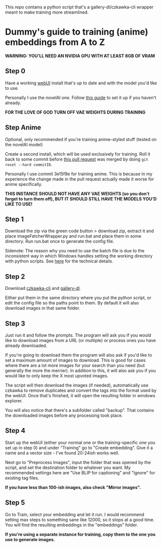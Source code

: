 This repo contains a python script that's a gallery-dl/czkawka-cli wrapper meant to make training more streamlined.
# Dummy's guide to training (anime) embeddings from A to Z

**WARNING: YOU'LL NEED AN NVIDIA GPU WITH AT LEAST 8GB OF VRAM**

Step 0
------ 
Have a working [webUI](https://github.com/AUTOMATIC1111/stable-diffusion-webui) install that's up to date and with the model you'd like to use.

Personally I use the novelAI one. Follow [this guide](https://rentry.co/nai-speedrun) to set it up if you haven't already.

**FOR THE LOVE OF GOD TURN OFF VAE WEIGHTS DURING TRAINING**

Step Anime
------
Optional, only recommended if you're training anime-styled stuff (tested on the novelAI model)

Create a second install, which will be used exclusively for training. Roll it back to some commit before [this pull request](https://github.com/AUTOMATIC1111/stable-diffusion-webui/pull/4886) was merged by doing `git reset --hard commitID`. 

Personally I use commit 3e15f8e for training anime. This is because in my experience the change made in the pull request actually made it worse for anime specifically.

**THIS INSTANCE SHOULD NOT HAVE ANY VAE WEIGHTS (so you don't forget to turn them off), BUT IT SHOULD STILL HAVE THE MODELS YOU'D LIKE TO USE!**



Step 1
------
Download the zip via the green code button > download zip, extract it and place imageFetcherWrapper.py and run.bat and place them in some directory. Run run.bat once to generate the config file.

Sidenote: The reason why you need to use the batch file is due to the inconsistent way in which Windows handles setting the working directory with python scripts. See [here](https://bugs.python.org/issue26866) for the technical details.


Step 2
------
Download [czkawka-cli](https://github.com/qarmin/czkawka/releases/latest) and [gallery-dl](https://github.com/mikf/gallery-dl/releases/latest).

Either put them in the same directory where you put the python script, or edit the config file so the paths point to them. By default it will also download images in that same folder.




Step 3
------ 
Just run it and follow the prompts. The program will ask you if you would like to download images from a URL (or multiple) or process ones you have already downloaded.

If you're going to download them the program will also ask if you'd like to set a maximum amount of images to download. This is good for cases where there are a lot more images for your search than you need (but generally the more the merrier). In addition to this, it will also ask you if you would like to only keep the X most upvoted images.

The script will then download the images (if needed), automatically use czkawka to remove duplicates and convert the tags into the format used by the webUI. Once that's finished, it will open the resulting folder in windows explorer. 

You will also notice that there's a subfolder called "backup". That contains the downloaded images before any processing took place.




Step 4
------
Start up the webUI (either your normal one or the training-specific one you set up in step 0) and under "Training" go to "Create embedding". Give it a name and a vector size - I've found 20-24ish works well. 

Next go to "Preprocess Images", input the folder that was opened by the script, and set the destination folder to whatever you want. My recommended settings here are "Use BLIP for captioning" and "Ignore" for existing tag files. 

**If you have less than 100-ish images, also check "Mirror images".**

Step 5
------

Go to Train, select your embedding and let it run. I would recommend setting max steps to something sane like 12000, so it stops at a good time.
You will find the resulting embeddings in the "embeddings" folder. 

**If you're using a separate instance for training, copy them to the one you use to generate images.**
